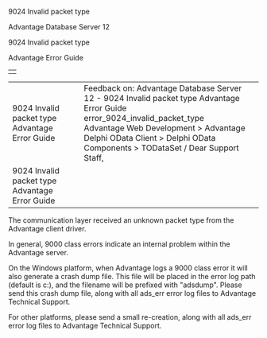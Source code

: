 9024 Invalid packet type




Advantage Database Server 12  

9024 Invalid packet type

Advantage Error Guide

|  |
| --- |
|  |

|  |  |  |  |  |
| --- | --- | --- | --- | --- |
| 9024 Invalid packet type  Advantage Error Guide |  |  | Feedback on: Advantage Database Server 12 - 9024 Invalid packet type Advantage Error Guide error\_9024\_invalid\_packet\_type Advantage Web Development > Advantage Delphi OData Client > Delphi OData Components > TODataSet / Dear Support Staff, |  |
| 9024 Invalid packet type  Advantage Error Guide |  |  |  |  |

The communication layer received an unknown packet type from the Advantage client driver.

In general, 9000 class errors indicate an internal problem within the Advantage server.

On the Windows platform, when Advantage logs a 9000 class error it will also generate a crash dump file. This file will be placed in the error log path (default is c:\), and the filename will be prefixed with "adsdump". Please send this crash dump file, along with all ads\_err error log files to Advantage Technical Support.

For other platforms, please send a small re-creation, along with all ads\_err error log files to Advantage Technical Support.